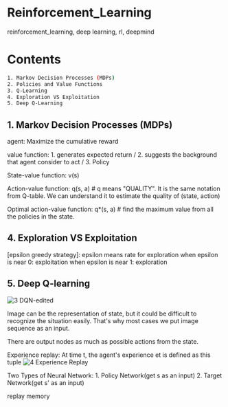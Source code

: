 # Reinforcement_Learning
reinforcement_learning, deep learning, rl, deepmind 

# Contents
```bash
1. Markov Decision Processes (MDPs)
2. Policies and Value Functions
3. Q-Learning
4. Exploration VS Exploitation
5. Deep Q-Learning
```
## 1. Markov Decision Processes (MDPs)
agent: Maximize the cumulative reward

value function: 1. generates expected return / 2. suggests the background that agent consider to act / 3. Policy

State-value function: v(s)

Action-value function: q(s, a) # q means "QUALITY". It is the same notation from Q-table. We can understand it to estimate the quality of (state, action)

Optimal action-value function: q*(s, a) # find the maximum value from all the policies in the state.


## 4. Exploration VS Exploitation
[epsilon greedy strategy]: epsilon means rate for exploration
when epsilon is near 0: exploitation
when epsilon is near 1: exploration

## 5. Deep Q-learning


![3 DQN-edited](https://user-images.githubusercontent.com/73331241/158344207-2813e827-77bc-480e-897e-3bf773a88f95.jpeg)

Image can be the representation of state, but it could be difficult to recognize the situation easily. That's why most cases we put image sequence as an input.

There are output nodes as much as possible actions from the state.

Experience replay: At time t, the agent's experience et is defined as this tuple
![4  Experience Replay](https://user-images.githubusercontent.com/73331241/158344957-e8d958b4-5ebf-414b-9de8-8e11c89a8324.PNG)

Two Types of Neural Network: 1. Policy Network(get s as an input) 2. Target Network(get s' as an input)

replay memory



<!--
Blog Spot: https://deeplizard.com/learn/video/nyjbcRQ-uQ8

next lecture(written 3/14): Exploration vs. Exploitation - Learning the Optimal Reinforcement Learning Policy(https://www.youtube.com/watch?v=mo96Nqlo1L8&list=PLZbbT5o_s2xoWNVdDudn51XM8lOuZ_Njv&index=7)

study material
0. beginner: https://www.youtube.com/watch?v=nyjbcRQ-uQ8

1. intuition: Reinforcement Learning Series by YouTuber deeplizard.

2. Handson: https://www.youtube.com/watch?v=NP8pXZdU-5U&list=PLZeihsNsdQdRdhni8U5KIdxsRIicW498s&index=1
-->

